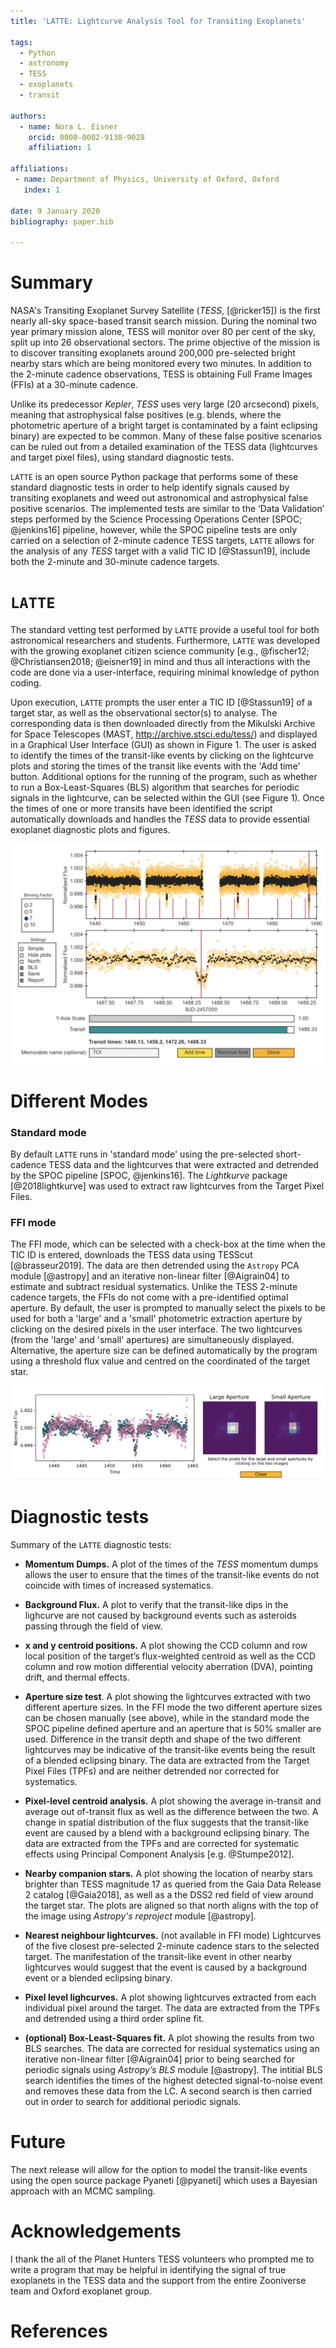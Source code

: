 ```yaml
---
title: 'LATTE: Lightcurve Analysis Tool for Transiting Exoplanets'

tags:
  - Python
  - astronomy
  - TESS
  - exoplanets
  - transit

authors:
  - name: Nora L. Eisner
    orcid: 0000-0002-9138-9028
    affiliation: 1

affiliations:
 - name: Department of Physics, University of Oxford, Oxford
   index: 1

date: 9 January 2020
bibliography: paper.bib

---
```


# Summary

NASA's Transiting Exoplanet Survey Satellite (*TESS*, [@ricker15]) is the first nearly all-sky space-based transit search mission. During the nominal two year primary mission alone, TESS will monitor over 80 per cent of the sky, split up into 26 observational sectors. The prime objective of the mission is to discover transiting exoplanets around 200,000 pre-selected bright nearby stars which are being monitored every two minutes. In addition to the 2-minute cadence observations, TESS is obtaining Full Frame Images (FFIs) at a 30-minute cadence.

Unlike its predecessor *Kepler*, *TESS* uses very large (20 arcsecond) pixels, meaning that astrophysical false positives (e.g. blends, where the photometric aperture of a bright target is contaminated by a faint eclipsing binary) are expected to be common. Many of these false positive scenarios can be ruled out from a detailed examination of the TESS data (lightcurves and target pixel files), using standard diagnostic tests. 

``LATTE`` is an open source Python package that performs some of these standard diagnostic tests in order to help identify signals caused by transiting exoplanets and weed out astronomical and astrophysical false positive scenarios. The implemented tests are similar to the ‘Data Validation’ steps performed by the Science Processing Operations Center [SPOC; @jenkins16] pipeline, however, while the SPOC pipeline tests are only carried on a selection of 2-minute cadence TESS targets, ``LATTE`` allows for the analysis of any *TESS* target with a valid TIC ID [@Stassun19], include both the 2-minute and 30-minute cadence targets.

# ``LATTE`` 

The standard vetting test performed by ``LATTE`` provide a useful tool for both astronomical researchers and students. Furthermore, ``LATTE`` was developed with the growing exoplanet citizen science community [e.g., @fischer12; @Christiansen2018; @eisner19] in mind and thus all interactions with the code are done via a user-interface, requiring minimal knowledge of python coding.

Upon execution, ``LATTE`` prompts the user enter a TIC ID [@Stassun19] of a target star, as well as the observational sector(s) to analyse. The corresponding data is then downloaded directly from the Mikulski Archive for Space Telescopes (MAST, http://archive.stsci.edu/tess/) and displayed in a Graphical User Interface (GUI) as shown in Figure 1. The user is asked to identify the times of the transit-like events by clicking on the lightcurve plots and storing the times of the transit like events with the 'Add time' button. Additional options for the running of the program, such as whether to run a Box-Least-Squares (BLS) algorithm that searches for periodic signals in the lightcurve, can be selected within the GUI (see Figure 1). Once the times of one or more transits have been identified the script automatically downloads and handles the *TESS* data to provide essential exoplanet diagnostic plots and figures.

![User-interface displaying the whole lightcurve (top pannel) and a zoom-in of the lightcurve at around the time of the vertical red line (bottom pannel). The position (time) of this line can be altered by clicking on either of the two lightcurve plots in order to identify the mid-time of the transit-like events. Times are stored and removed with the 'Add time' and 'Remove time' buttons respectively. Further program options are shown to the left of the plots.](Fig1.png)


# Different Modes

### Standard mode 

By default ``LATTE`` runs in 'standard mode' using the pre-selected short-cadence TESS data and the lightcurves that were extracted and detrended by the SPOC pipeline [SPOC, @jenkins16]. The *Lightkurve* package [@2018lightkurve] was used to extract raw lightcurves from the Target Pixel Files.

### FFI mode

The FFI mode, which can be selected with a check-box at the time when the TIC ID is entered, downloads the TESS data using TESScut [@brasseur2019]. The data are then detrended using the ``Astropy`` PCA module [@astropy] and an iterative non-linear filter [@Aigrain04] to estimate and subtract residual systematics. Unlike the TESS 2-minute cadence targets, the FFIs do not come with a pre-identified optimal aperture. By default, the user is prompted to manually select the pixels to be used for both a 'large' and a 'small' photometric extraction aperture by clicking on the desired pixels in the user interface. The two lightcurves (from the 'large' and 'small' apertures) are simultaneously displayed. Alternative, the aperture size can be defined automatically by the program using a threshold flux value and centred on the coordinated of the target star.

![The FFI interface which allows the user to manually select the pixels for two seperate apertures (left) which are used to extract two different lightcurves (right).](Fig2.png)

#  Diagnostic tests

Summary of the ``LATTE`` diagnostic tests:

- **Momentum Dumps.** A plot of the times of the *TESS* momentum dumps allows the user to ensure that the times of the transit-like events do not coincide with times of increased systematics.

- **Background Flux.** A plot to verify that the transit-like dips in the lighcurve are not caused by background events such as asteroids passing through the field of view.

- **x and y centroid positions.**  A plot showing the CCD column and row local position of the target’s flux-weighted centroid as well as the CCD column and row motion differential velocity aberration (DVA), pointing drift, and thermal effects. 

- **Aperture size test**. A plot showing the lightcurves extracted with two different aperture sizes. In the FFI mode the two different aperture sizes can be chosen manually (see above), while in the standard mode the SPOC pipeline defined aperture and an aperture that is 50% smaller are used. Difference in the transit depth and shape of the two different lightcurves may be indicative of the transit-like events being the result of a blended eclipsing binary. The data are extracted from the Target Pixel Files (TPFs) and are neither detrended nor corrected for systematics.

- **Pixel-level centroid analysis.** A plot showing the average in-transit and average out of-transit flux as well as the difference between the two. A change in spatial distribution of the flux suggests that the transit-like event are caused by a blend with a background eclipsing binary. The data are extracted from the TPFs and are corrected for systematic effects using Principal Component Analysis [e.g. @Stumpe2012]. 

- **Nearby companion stars.** A plot showing the location of nearby stars brighter than TESS magnitude 17 as queried from the Gaia Data Release 2 catalog [@Gaia2018], as well as a the DSS2 red field of view around the target star. The plots are aligned  so that north aligns with the top of the image using *Astropy's reproject* module [@astropy].

- **Nearest neighbour lightcurves.** (not available in FFI mode) Lightcurves of the five closest pre-selected 2-minute cadence stars to the selected target. The manifestation of the transit-like event in other nearby lightcurves would suggest that the event is caused by a background event or a blended eclipsing binary.

- **Pixel level lighcurves.** A plot showing lightcurves extracted from each individual pixel around the target. The data are extracted from the TPFs and detrended using a third order spline fit.

- **(optional) Box-Least-Squares fit.** A plot showing the results from two BLS searches. The data are corrected for residual systematics using an iterative non-linear filter [@Aigrain04] prior to being searched for periodic signals using *Astropy’s BLS* module [@astropy]. The intitial BLS search identifies the times of the highest detected signal-to-noise event and removes these data from the LC. A second search is then carried out in order to search for additional periodic signals.


# Future 

The next release will allow for the option to model the transit-like events using the open source package Pyaneti [@pyaneti] which uses a Bayesian approach with an MCMC sampling.


# Acknowledgements

I thank the all of the Planet Hunters TESS volunteers who prompted me to write a program that may be helpful in identifying the signal of true exoplanets in the TESS data and the support from the entire Zooniverse team and Oxford exoplanet group.

# References


